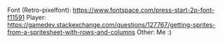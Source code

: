 Font (Retro-pixelfont): https://www.fontspace.com/press-start-2p-font-f11591
Player: https://gamedev.stackexchange.com/questions/127767/getting-sprites-from-a-spritesheet-with-rows-and-columns
Other: Me :)
